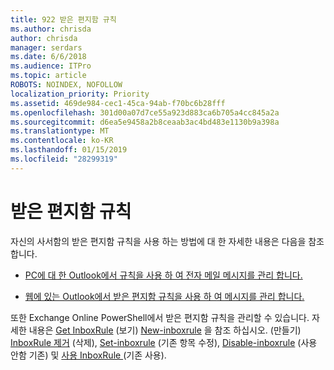 ```yaml
---
title: 922 받은 편지함 규칙
ms.author: chrisda
author: chrisda
manager: serdars
ms.date: 6/6/2018
ms.audience: ITPro
ms.topic: article
ROBOTS: NOINDEX, NOFOLLOW
localization_priority: Priority
ms.assetid: 469de984-cec1-45ca-94ab-f70bc6b28fff
ms.openlocfilehash: 301d00a07d7ce55a923d883ca6b705a4cc845a2a
ms.sourcegitcommit: d6ea5e9458a2b8ceaab3ac4bd483e1130b9a398a
ms.translationtype: MT
ms.contentlocale: ko-KR
ms.lasthandoff: 01/15/2019
ms.locfileid: "28299319"
---
```

# <a name="inbox-rules"></a>받은 편지함 규칙

자신의 사서함의 받은 편지함 규칙을 사용 하는 방법에 대 한 자세한 내용은 다음을 참조 합니다.
  
- [PC에 대 한 Outlook에서 규칙을 사용 하 여 전자 메일 메시지를 관리 합니다.](https://support.office.com/article/c24f5dea-9465-4df4-ad17-a50704d66c59.aspx)
    
- [웹에 있는 Outlook에서 받은 편지함 규칙을 사용 하 여 메시지를 관리 합니다.](https://support.office.com/article/8400435c-f14e-4272-9004-1548bb1848f2.aspx)
    
또한 Exchange Online PowerShell에서 받은 편지함 규칙을 관리할 수 있습니다. 자세한 내용은 [Get InboxRule](https://docs.microsoft.com/powershell/module/exchange/mailboxes/get-inboxrule) (보기) [New-inboxrule](https://docs.microsoft.com/powershell/module/exchange/mailboxes/new-inboxrule) 을 참조 하십시오. (만들기) [InboxRule 제거](https://docs.microsoft.com/powershell/module/exchange/mailboxes/remove-inboxrule) (삭제), [Set-inboxrule](https://docs.microsoft.com/powershell/module/exchange/mailboxes/set-inboxrule) (기존 항목 수정), [Disable-inboxrule](https://docs.microsoft.com/powershell/module/exchange/mailboxes/disable-inboxrule) (사용 안함 기존) 및 [사용 InboxRule ](https://docs.microsoft.com/powershell/module/exchange/mailboxes/enable-inboxrule)(기존 사용). 
  

